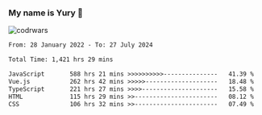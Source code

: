 ### My name is Yury 👋 
![codrwars](https://www.codewars.com/users/litury/badges/micro) 


<!--START_SECTION:waka-->

```txt
From: 28 January 2022 - To: 27 July 2024

Total Time: 1,421 hrs 29 mins

JavaScript       588 hrs 21 mins >>>>>>>>>>---------------   41.39 %
Vue.js           262 hrs 42 mins >>>>>--------------------   18.48 %
TypeScript       221 hrs 27 mins >>>>---------------------   15.58 %
HTML             115 hrs 29 mins >>-----------------------   08.12 %
CSS              106 hrs 32 mins >>-----------------------   07.49 %
```

<!--END_SECTION:waka-->

